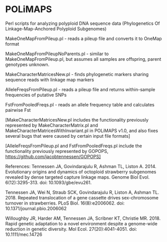 POLiMAPS
========

Perl scripts for analyzing polyploid DNA sequence data (Phylogenetics Of Linkage-Map-Anchored Polyploid Subgenomes)

MakeOneMapFromPileup.pl - reads a pileup file and converts it to OneMap format

MakeOneMapFromPileupNoParents.pl - similar to MakeOneMapFromPileup.pl, but assumes all samples are offspring, parent genotypes unknown.

MakeCharacterMatricesNew.pl - finds phylogenetic markers sharing sequence reads with linkage map markers

AlleleFreqsFromPileup.pl - reads a pileup file and returns within-sample frequencies of putative SNPs

FstFromPooledFreqs.pl - reads an allele frequency table and calculates pairwise Fst

[MakeCharacterMatricesNew.pl includes the functionality previously represented by MakeCharacterMatrix.pl and MakeCharacterMatricesWithInvariant.pl in POLiMAPS v1.0, and also fixes several bugs that were caused by certain input file formats]

[AlleleFreqsFromPileup.pl and FstFromPooledFreqs.pl include the functionality previously represented by GOPOPS, https://github.com/jacobtennessen/GOPOPS]

References:
Tennessen JA, Govindarajulu R, Ashman TL, Liston A. 2014. Evolutionary origins and dynamics of octoploid strawberry subgenomes revealed by dense targeted capture linkage maps. Genome Biol Evol. 6(12):3295-313. doi: 10.1093/gbe/evu261.

Tennessen JA, Wei N, Straub SCK, Govindarajulu R, Liston A, Ashman TL. 2018. Repeated translocation of a gene cassette drives sex-chromosome turnover in strawberries. PLoS Biol. 16(8):e2006062. doi: 10.1371/journal.pbio.2006062

Willoughby JR, Harder AM, Tennessen JA, Scribner KT, Christie MR. 2018. Rapid genetic adaptation to a novel environment despite a genome-wide reduction in genetic diversity. Mol Ecol. 27(20):4041-4051. doi: 10.1111/mec.14726
